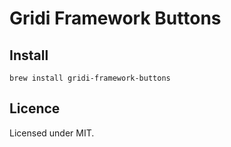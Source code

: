 # Gridi Framework Buttons

## Install
`brew install gridi-framework-buttons`

## Licence

Licensed under MIT.
